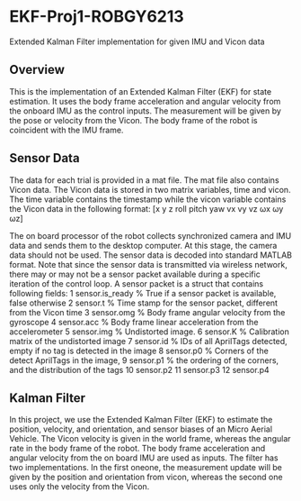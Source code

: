 # EKF-Proj1-ROBGY6213
Extended Kalman Filter implementation for given IMU and Vicon data
## Overview
This is the implementation of an Extended Kalman Filter (EKF) for state estimation. It uses the body frame acceleration and angular velocity from the onboard
IMU as the control inputs. The measurement will be given by the pose or velocity from the Vicon. The body frame of the robot is coincident with the IMU frame.

## Sensor Data
The data for each trial is provided in a mat file. The mat file also contains Vicon data. The Vicon data
is stored in two matrix variables, time and vicon. The time variable contains the timestamp while the
vicon variable contains the Vicon data in the following format:
[x y z roll pitch yaw vx vy vz ωx ωy ωz]

The on board processor of the robot collects synchronized camera and IMU data and sends them to the
desktop computer. At this stage, the camera data should not be used. The sensor data is decoded into
standard MATLAB format. Note that since the sensor data is transmitted via wireless network, there may
or may not be a sensor packet available during a specific iteration of the control loop. A sensor packet is a
struct that contains following fields:
1 sensor.is_ready % True if a sensor packet is available, false otherwise
2 sensor.t % Time stamp for the sensor packet, different from the Vicon time
3 sensor.omg % Body frame angular velocity from the gyroscope
4 sensor.acc % Body frame linear acceleration from the accelerometer
5 sensor.img % Undistorted image.
6 sensor.K % Calibration matrix of the undistorted image
7 sensor.id % IDs of all AprilTags detected, empty if no tag is detected in the image
8 sensor.p0 % Corners of the detect AprilTags in the image,
9 sensor.p1 % the ordering of the corners, and the distribution of the tags
10 sensor.p2
11 sensor.p3
12 sensor.p4

## Kalman Filter
In this project, we use the Extended Kalman Filter (EKF) to estimate the position, velocity, and orientation, and sensor biases of an Micro Aerial Vehicle. 
The Vicon velocity is given in the world frame, whereas the angular rate in the body frame of the robot. The body frame acceleration and angular velocity from the on board IMU are used as inputs. 
The filter has two implementations. In the first oneone, the measurement update will be given by the position and orientation from vicon, whereas the second one uses only the velocity from the Vicon.